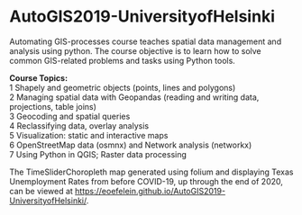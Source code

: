 # AutoGIS2019-UniversityofHelsinki
Automating GIS-processes course teaches spatial data management and analysis using python. The course objective is to learn how to solve common GIS-related problems and tasks using Python tools.

**Course Topics:**<br>
1 	Shapely and geometric objects (points, lines and polygons)<br>
2 	Managing spatial data with Geopandas (reading and writing data, projections, table joins)<br>
3 	Geocoding and spatial queries<br>
4 	Reclassifying data, overlay analysis<br>
5 	Visualization: static and interactive maps<br>
6 	OpenStreetMap data (osmnx) and Network analysis (networkx)<br>
7 	Using Python in QGIS; Raster data processing<br>

The TimeSliderChoropleth map generated using folium and displaying Texas Unemployment Rates from before COVID-19, up through the end of 2020, can be viewed at https://eoefelein.github.io/AutoGIS2019-UniversityofHelsinki/.
